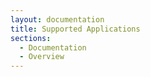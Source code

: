 ```yaml
---
layout: documentation
title: Supported Applications
sections:
  - Documentation
  - Overview
---
```


